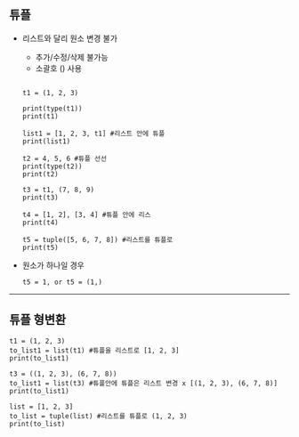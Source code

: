 ## 튜플

- 리스트와 달리 원소 변경 불가

  - 추가/수정/삭제 불가능
  - 소괄호 () 사용

  ```
  
  t1 = (1, 2, 3)
  
  print(type(t1))
  print(t1)
  
  list1 = [1, 2, 3, t1] #리스트 안에 튜플
  print(list1)
  
  t2 = 4, 5, 6 #튜플 선선
  print(type(t2))
  print(t2)
  
  t3 = t1, (7, 8, 9) 
  print(t3)
  
  t4 = [1, 2], [3, 4] #튜플 안에 리스
  print(t4)
  
  t5 = tuple([5, 6, 7, 8]) #리스트를 튜플로
  print(t5)
  
  ```

- 원소가 하나일 경우 

  ```
  t5 = 1, or t5 = (1,)
  ```

---

## 튜플 형변환

~~~
t1 = (1, 2, 3)
to_list1 = list(t1) #튜플을 리스트로 [1, 2, 3]
print(to_list1)

t3 = ((1, 2, 3), (6, 7, 8))
to_list1 = list(t3) #튜플안에 튜플은 리스트 변경 x [(1, 2, 3), (6, 7, 8)]
print(to_list1)

list = [1, 2, 3]
to_list = tuple(list) #리스트를 튜플로 (1, 2, 3)
print(to_list)
~~~
